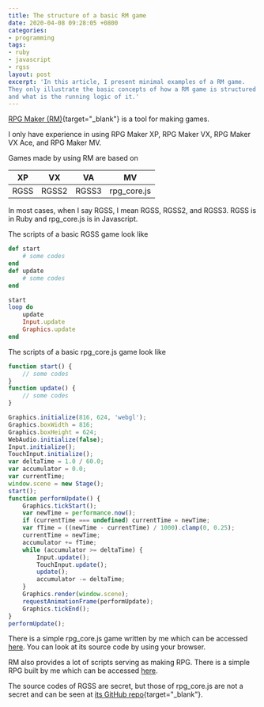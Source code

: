 ```yaml
---
title: The structure of a basic RM game
date: 2020-04-08 09:28:05 +0800
categories:
- programming
tags:
- ruby
- javascript
- rgss
layout: post
excerpt: 'In this article, I present minimal examples of a RM game.
They only illustrate the basic concepts of how a RM game is structured
and what is the running logic of it.'
---
```


[RPG Maker (RM)](https://tkool.jp/){target="_blank"}
is a tool for making games.

I only have experience in using RPG Maker XP, RPG Maker VX,
RPG Maker VX Ace, and RPG Maker MV.

Games made by using RM are based on

| XP | VX | VA | MV |
|-|-|-|-|
| RGSS | RGSS2 | RGSS3 | rpg_core.js |

In most cases, when I say RGSS, I mean RGSS, RGSS2, and RGSS3.
RGSS is in Ruby and rpg_core.js is in Javascript.

The scripts of a basic RGSS game look like

```ruby
def start
	# some codes
end
def update
	# some codes
end

start
loop do
	update
	Input.update
	Graphics.update
end
```

The scripts of a basic rpg_core.js game look like

```javascript
function start() {
	// some codes
}
function update() {
	// some codes
}

Graphics.initialize(816, 624, 'webgl');
Graphics.boxWidth = 816;
Graphics.boxHeight = 624;
WebAudio.initialize(false);
Input.initialize();
TouchInput.initialize();
var deltaTime = 1.0 / 60.0;
var accumulator = 0.0;
var currentTime;
window.scene = new Stage();
start();
function performUpdate() {
	Graphics.tickStart();
	var newTime = performance.now();
	if (currentTime === undefined) currentTime = newTime;
	var fTime = ((newTime - currentTime) / 1000).clamp(0, 0.25);
	currentTime = newTime;
	accumulator += fTime;
	while (accumulator >= deltaTime) {
		Input.update();
		TouchInput.update();
		update();
		accumulator -= deltaTime;
	}
	Graphics.render(window.scene);
	requestAnimationFrame(performUpdate);
	Graphics.tickEnd();
}
performUpdate();
```

There is a simple rpg_core.js game written by me which can be accessed
[here](/rpg/hello/).
You can look at its source code by using your browser.

RM also provides a lot of scripts serving as making RPG.
There is a simple RPG built by me which can be accessed
[here](/rpg/test/).

The source codes of RGSS are secret, but those of rpg_core.js are not a secret
and can be seen at
[its GitHub repo](https://github.com/rpgtkoolmv/corescript/){target="_blank"}.
